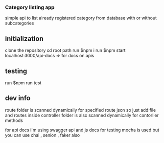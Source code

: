 ### Category listing app
  simple api to list already registered category from database with or without subcategories

  
## initialization
  clone the repository
  cd root path
  run $npm i 
  run $npm start
  localhost:3000/api-docs => for docs on apis

## testing
  run $npm run test


## dev info
  route folder is scanned dynamically for specified route json so just add file and routes inside
  controller folder is also scanned dynamically for contorller methods

  for api docs i'm using swagger api and js docs
  for testing mocha is used but you can use chai , senion , faker also 
